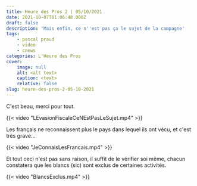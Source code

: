 ```yaml
---
title: Heure des Pros 2 | 05/10/2021
date: 2021-10-07T01:06:48.000Z
draft: false
description: 'Mais enfin, ce n''est pas ça le sujet de la campagne'
tags:
    - pascal praud
    - video
    - cnews
categories: L'Heure des Pros
cover:
    image: null
    alt: <alt text>
    caption: <text>
    relative: false
slug: heure-des-pros-2-05-10-2021
---
```


C'est beau, merci pour tout.

{{< video "LEvasionFiscaleCeNEstPasLeSujet.mp4" >}}

Les français ne reconnaissent plus le pays dans lequel ils ont vécu, et c'est très grave...

{{< video "JeConnaisLesFrancais.mp4" >}}

Et tout ceci n'est pas sans raison, il suffit de le vérifier soi même, chacun constatera que les blancs (sic) sont exclus de certaines activités.

{{< video "BlancsExclus.mp4" >}}